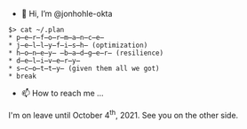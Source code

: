- 👋 Hi, I’m @jonhohle-okta

```
$> cat ~/.plan
* p̶e̶r̶f̶o̶r̶m̶a̶n̶c̶e̶
* j̶e̶l̶l̶y̶f̶i̶s̶h̶ (optimization)
* h̶o̶n̶e̶y̶ ̶b̶a̶d̶g̶e̶r̶ (resilience)
* d̶e̶l̶i̶v̶e̶r̶y̶
* s̶c̶o̶t̶t̶y̶ (given them all we got)
* break
```

- 📫 How to reach me ...

I'm on leave until October 4<sup>th</sup>, 2021. See you on the other side.

